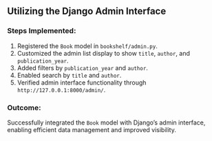 ## Utilizing the Django Admin Interface

### Steps Implemented:
1. Registered the `Book` model in `bookshelf/admin.py`.
2. Customized the admin list display to show `title`, `author`, and `publication_year`.
3. Added filters by `publication_year` and `author`.
4. Enabled search by `title` and `author`.
5. Verified admin interface functionality through `http://127.0.0.1:8000/admin/`.

### Outcome:
Successfully integrated the `Book` model with Django’s admin interface, enabling efficient data management and improved visibility.
